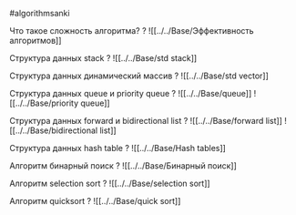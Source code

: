 #algorithmsanki

Что такое сложность алгоритма? 
?
![[../../Base/Эффективность алгоритмов]]

Структура данных stack
?
![[../../Base/std stack]]

Структура данных динамический массив
?
![[../../Base/std vector]]

Структура данных queue и priority queue
?
![[../../Base/queue]]
![[../../Base/priority queue]]

Структура данных forward и bidirectional list
?
![[../../Base/forward list]] 
![[../../Base/bidirectional list]]

Структура данных hash table
?
![[../../Base/Hash tables]]

Алгоритм бинарный поиск
?
![[../../Base/Бинарный поиск]]

Алгоритм selection sort
?
![[../../Base/selection sort]]

Алгоритм quicksort
?
![[../../Base/quick sort]]

